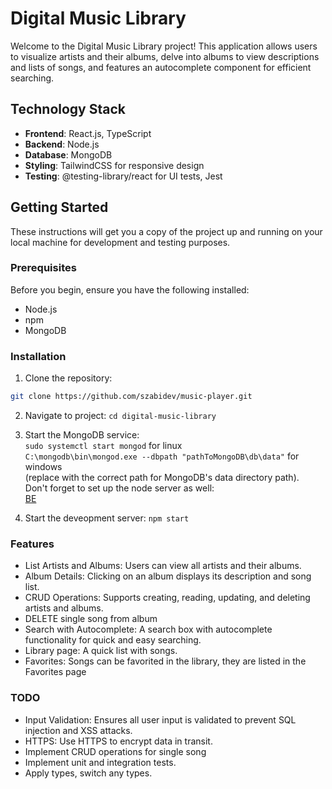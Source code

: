 # Digital Music Library

Welcome to the Digital Music Library project! This application allows users to visualize artists and their albums, delve into albums to view descriptions and lists of songs, and features an autocomplete component for efficient searching.

## Technology Stack

- **Frontend**: React.js, TypeScript
- **Backend**: Node.js
- **Database**: MongoDB
- **Styling**: TailwindCSS for responsive design
- **Testing**: @testing-library/react for UI tests, Jest

## Getting Started

These instructions will get you a copy of the project up and running on your local machine for development and testing purposes.

### Prerequisites

Before you begin, ensure you have the following installed:

- Node.js
- npm
- MongoDB

### Installation

1. Clone the repository:

```bash
git clone https://github.com/szabidev/music-player.git
```

2. Navigate to project:
   `cd digital-music-library`

3. Start the MongoDB service:  
   `sudo systemctl start mongod` for linux  
   `C:\mongodb\bin\mongod.exe --dbpath "pathToMongoDB\db\data"` for windows  
   (replace with the correct path for MongoDB's data directory path).  
   Don't forget to set up the node server as well:  
   [BE](https://github.com/szabidev/music-player-api)

4. Start the deveopment server:
   `npm start`

### Features

- List Artists and Albums: Users can view all artists and their albums.
- Album Details: Clicking on an album displays its description and song list.
- CRUD Operations: Supports creating, reading, updating, and deleting artists and albums.
- DELETE single song from album
- Search with Autocomplete: A search box with autocomplete functionality for quick and easy searching.
- Library page: A quick list with songs.
- Favorites: Songs can be favorited in the library, they are listed in the Favorites page

### TODO

- Input Validation: Ensures all user input is validated to prevent SQL injection and XSS attacks.
- HTTPS: Use HTTPS to encrypt data in transit.
- Implement CRUD operations for single song
- Implement unit and integration tests.
- Apply types, switch any types.
